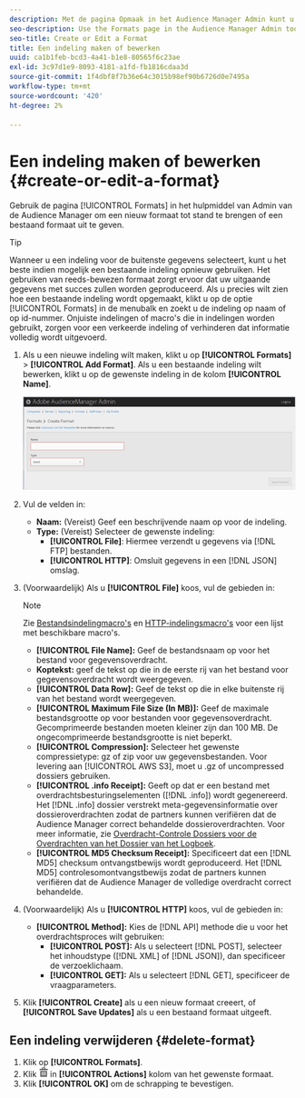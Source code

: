 ```yaml
---
description: Met de pagina Opmaak in het Audience Manager Admin kunt u een nieuwe indeling maken of een bestaande indeling bewerken.
seo-description: Use the Formats page in the Audience Manager Admin tool to create a new format or to edit an existing format.
seo-title: Create or Edit a Format
title: Een indeling maken of bewerken
uuid: ca1b1feb-bcd3-4a41-b1e8-80565f6c23ae
exl-id: 3c97d1e9-8093-4181-a1fd-fb1816cdaa3d
source-git-commit: 1f4dbf8f7b36e64c3015b98ef90b6726d0e7495a
workflow-type: tm+mt
source-wordcount: '420'
ht-degree: 2%

---
```


# Een indeling maken of bewerken {#create-or-edit-a-format}

Gebruik de pagina [!UICONTROL Formats] in het hulpmiddel van Admin van de Audience Manager om een nieuw formaat tot stand te brengen of een bestaand formaat uit te geven.

<!-- t_create_format.xml -->

>[!TIP]
>
>Wanneer u een indeling voor de buitenste gegevens selecteert, kunt u het beste indien mogelijk een bestaande indeling opnieuw gebruiken. Het gebruiken van reeds-bewezen formaat zorgt ervoor dat uw uitgaande gegevens met succes zullen worden geproduceerd. Als u precies wilt zien hoe een bestaande indeling wordt opgemaakt, klikt u op de optie [!UICONTROL Formats] in de menubalk en zoekt u de indeling op naam of op id-nummer. Onjuiste indelingen of macro&#39;s die in indelingen worden gebruikt, zorgen voor een verkeerde indeling of verhinderen dat informatie volledig wordt uitgevoerd.

1. Als u een nieuwe indeling wilt maken, klikt u op **[!UICONTROL Formats]** > **[!UICONTROL Add Format]**. Als u een bestaande indeling wilt bewerken, klikt u op de gewenste indeling in de kolom **[!UICONTROL Name]**.

   ![](assets/create_format.png)

1. Vul de velden in:
   * **Naam:** (Vereist) Geef een beschrijvende naam op voor de indeling.
   * **Type:** (Vereist) Selecteer de gewenste indeling:
      * **[!UICONTROL File]**: Hiermee verzendt u gegevens via  [!DNL FTP] bestanden.
      * **[!UICONTROL HTTP]**: Omsluit gegevens in een  [!DNL JSON] omslag.

1. (Voorwaardelijk) Als u **[!UICONTROL File]** koos, vul de gebieden in:

   >[!NOTE]
   >
   >Zie [Bestandsindelingmacro&#39;s](../formats/file-formats.md#concept_A867101505074418A58DE325949E5089) en [HTTP-indelingsmacro&#39;s](../formats/web-formats.md#reference_C392124A5F3F42E49F8AADDBA601ADFE) voor een lijst met beschikbare macro&#39;s.

   * **[!UICONTROL File Name]:** Geef de bestandsnaam op voor het bestand voor gegevensoverdracht.
   * **Koptekst:** geef de tekst op die in de eerste rij van het bestand voor gegevensoverdracht wordt weergegeven.
   * **[!UICONTROL Data Row]:** Geef de tekst op die in elke buitenste rij van het bestand wordt weergegeven.
   * **[!UICONTROL Maximum File Size (In MB)]:** Geef de maximale bestandsgrootte op voor bestanden voor gegevensoverdracht. Gecomprimeerde bestanden moeten kleiner zijn dan 100 MB. De ongecomprimeerde bestandsgrootte is niet beperkt.
   * **[!UICONTROL Compression]:** Selecteer het gewenste compressietype: gz of zip voor uw gegevensbestanden. Voor levering aan [!UICONTROL AWS S3], moet u .gz of uncompressed dossiers gebruiken.
   * **[!UICONTROL .info Receipt]:** Geeft op dat er een bestand met overdrachtsbesturingselementen ([!DNL .info]) wordt gegenereerd. Het [!DNL .info] dossier verstrekt meta-gegevensinformatie over dossieroverdrachten zodat de partners kunnen verifiëren dat de Audience Manager correct behandelde dossieroverdrachten. Voor meer informatie, zie [Overdracht-Controle Dossiers voor de Overdrachten van het Dossier van het Logboek](https://experienceleague.adobe.com/docs/audience-manager/user-guide/implementation-integration-guides/receiving-audience-data/batch-outbound-data-transfers/transfer-control-files.html?lang=en).
   * **[!UICONTROL MD5 Checksum Receipt]:** Specificeert dat een  [!DNL MD5] checksum ontvangstbewijs wordt geproduceerd. Het [!DNL MD5] controlesomontvangstbewijs zodat de partners kunnen verifiëren dat de Audience Manager de volledige overdracht correct behandelde.

1. (Voorwaardelijk) Als u **[!UICONTROL HTTP]** koos, vul de gebieden in:

   * **[!UICONTROL Method]:** Kies de  [!DNL API] methode die u voor het overdrachtsproces wilt gebruiken:
      * **[!UICONTROL POST]:** Als u selecteert  [!DNL POST], selecteer het inhoudstype ([!DNL XML] of  [!DNL JSON]), dan specificeer de verzoeklichaam.
      * **[!UICONTROL GET]:** Als u selecteert  [!DNL GET], specificeer de vraagparameters.

1. Klik **[!UICONTROL Create]** als u een nieuw formaat creeert, of **[!UICONTROL Save Updates]** als u een bestaand formaat uitgeeft.

## Een indeling verwijderen {#delete-format}

1. Klik op **[!UICONTROL Formats]**.
2. Klik ![](assets/icon_delete.png) in **[!UICONTROL Actions]** kolom van het gewenste formaat.
3. Klik **[!UICONTROL OK]** om de schrapping te bevestigen.
